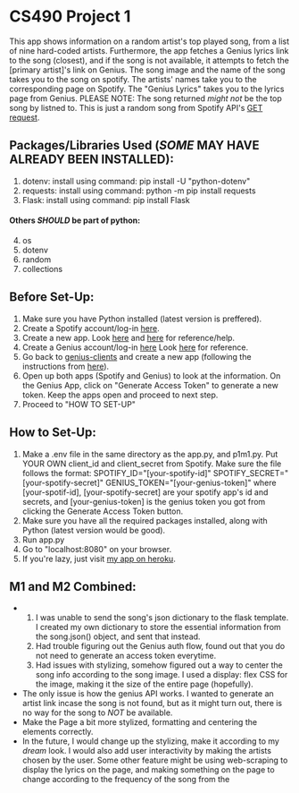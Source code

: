 # CS490 Project 1

This app shows information on a random artist's top played song, from a list of nine hard-coded artists. Furthermore, the app fetches a Genius lyrics link to the song (closest), and if the song is not available, it attempts to fetch the [primary artist]'s link on Genius.
The song image and the name of the song takes you to the song on spotify.
The artists' names take you to the corresponding page on Spotify.
The "Genius Lyrics" takes you to the lyrics page from Genius.
PLEASE NOTE:
The song returned _might not_ be the top song by listned to. This is just a random song from Spotify API's [GET request](https://api.spotify.com/v1/artists/{id}/top-tracks).

## Packages/Libraries Used (_SOME_ MAY HAVE ALREADY BEEN INSTALLED):

1. dotenv: install using command: pip install -U "python-dotenv"
2. requests: install using command: python -m pip install requests
3. Flask: install using command: pip install Flask

#### Others _SHOULD_ be part of python:

4. os
5. dotenv
6. random
7. collections

## Before Set-Up:

1. Make sure you have Python installed (latest version is preffered).
2. Create a Spotify account/log-in [here](https://developer.spotify.com/dashboard/).
3. Create a new app. Look [here](https://developer.spotify.com/documentation/web-api/quick-start/) and [here](https://developer.spotify.com/documentation/general/guides/app-settings/#register-your-app) for reference/help.
4. Create a Genius account/log-in [here](https://genius.com/api-clients) Look [here](https://docs.genius.com/) for reference.
5. Go back to [genius-clients](https://genius.com/api-clients) and create a new app (following the instructions from [here](https://docs.genius.com/)).
6. Open up both apps (Spotify and Genius) to look at the information. On the Genius App, click on "Generate Access Token" to generate a new token. Keep the apps open and proceed to next step.
7. Proceed to "HOW TO SET-UP"

## How to Set-Up:

1. Make a .env file in the same directory as the app.py, and p1m1.py. Put YOUR OWN client_id and client_secret from Spotify. Make sure the file follows the format:
   SPOTIFY_ID="[your-spotify-id]"
   SPOTIFY_SECRET="[your-spotify-secret]"
   GENIUS_TOKEN="[your-genius-token]"
   where [your-spotif-id], [your-spotify-secret] are your spotify app's id and secrets, and [your-genius-token] is the genius token you got from clicking the Generate Access Token button.
2. Make sure you have all the required packages installed, along with Python (latest version would be good).
3. Run app.py
4. Go to "localhost:8080" on your browser.
5. If you're lazy, just visit [my app on heroku](https://av565-project-1.herokuapp.com/).

## M1 and M2 Combined:

- 1. I was unable to send the song's json dictionary to the flask template. I created my own dictionary to store the essential information from the song.json() object, and sent that instead.
  2. Had trouble figuring out the Genius auth flow, found out that you do not need to generate an access token everytime.
  3. Had issues with stylizing, somehow figured out a way to center the song info according to the song image. I used a display: flex CSS for the image, making it the size of the entire page (hopefully).
- The only issue is how the genius API works. I wanted to generate an artist link incase the song is not found, but as it might turn out, there is no way for the song to _NOT_ be available.
- Make the Page a bit more stylized, formatting and centering the elements correctly.
- In the future, I would change up the stylizing, make it according to my _dream_ look. I would also add user interactivity by making the artists chosen by the user. Some other feature might be using web-scraping to display the lyrics on the page, and making something on the page to change according to the frequency of the song from the <audio> element.
